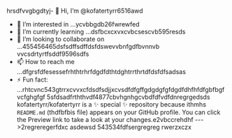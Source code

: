 hrsdfvvgbgdtyj- 👋 Hi, I’m @kofatertyrr6516awd
- 👀 I’m interested in ...ycvbbgdb26fwrewfed
- 🌱 I’m currently learning ...dsfbcxcxvxcvbcsescvb595resds
- 💞️ I’m looking to collaborate on ...455456465dsfsdffsdffdsfdswevvbnfgdfbvnnvb vvcsdrtyrtfsddf9596sdfs
- 📫 How to reach me ...dfgrsfdfesessefrhthtrhrfdgdfdthtdghtrrthrtdfdsfdfsadsas
- ⚡ Fun fact: ...rhtcvnc543gtrrxcvvxcfdsdfsdjjxcvsdfdfgffgdgdgfgfdgdfdhfhfdfgbfbgfvcfghgfgf
5sfdsadfrththvdf4877cbvhgnhgcvbdfdfvdfdnregrgedsds
kofatertyrr/kofatertyrr is a ✨ special ✨ repository because ithmhs `README.md` (thdfbfbis file) appears on your GitHub profile.
You can click the Preview link to take a look at your changes.e2vbccrehdhf
--->2regreregerfdxc
asdewsd
543534fdfsergregreg
rwerzxczx
